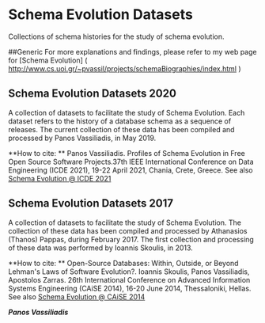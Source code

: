 # Schema Evolution Datasets 
Collections of schema histories for the study of schema evolution.

##Generic
For more explanations and findings, please refer to my web page for [Schema Evolution] ( http://www.cs.uoi.gr/~pvassil/projects/schemaBiographies/index.html )


## Schema Evolution Datasets 2020
A collection of datasets to facilitate the study of Schema Evolution. Each dataset refers to the history of a database schema as a sequence of releases. 
The current collection of these data has been compiled and processed by Panos Vassiliadis, in May 2019.

**How to cite: **
Panos Vassiliadis. Profiles of Schema Evolution in Free Open Source Software Projects.37th IEEE International Conference on Data Engineering (ICDE 2021), 19-22 April 2021, Chania, Crete, Greece.
See also [Schema Evolution @ ICDE 2021](https://www.cs.uoi.gr/~pvassil/publications/2021_ICDE/ )

## Schema Evolution Datasets 2017
A collection of datasets to facilitate the study of Schema Evolution. The collection of these data has been compiled and processed by Athanasios (Thanos) Pappas, during February 2017.
The first collection and processing of these data was performed by Ioannis Skoulis, in 2013. 

**How to cite: **
Open-Source Databases: Within, Outside, or Beyond Lehman's Laws of Software Evolution?. Ioannis Skoulis, Panos Vassiliadis, Apostolos Zarras. 26th International Conference on Advanced Information Systems Engineering (CAiSE 2014), 16-20 June 2014, Thessaloniki, Hellas. 
See also [Schema Evolution @ CAiSE 2014](https://www.cs.uoi.gr/~pvassil/publications/2014_CAiSE/ )

**_Panos Vassiliadis_**